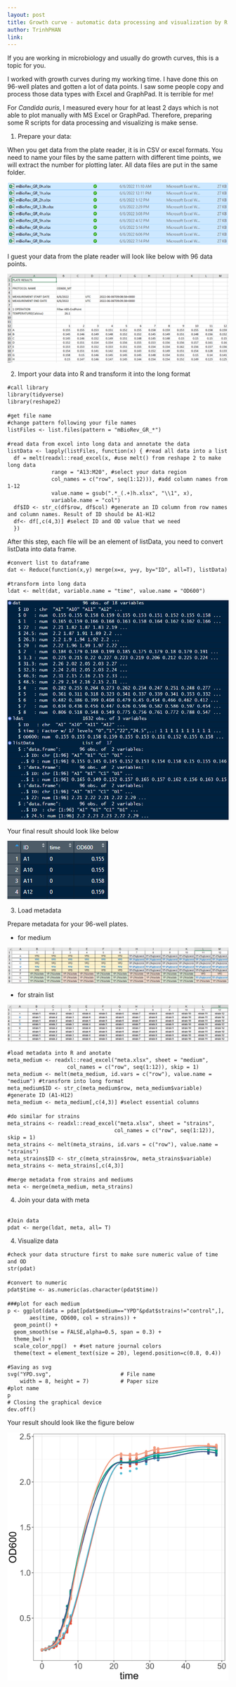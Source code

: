```yaml
---
layout: post
title: Growth curve - automatic data processing and visualization by R
author: TrinhPHAN
link: 
---
```



If you are working in microbiology and usually do growth curves, this is a topic for you.

I worked with growth curves during my working time. I have done this on 96-well plates and gotten a lot of data points. I saw some people copy and process those data types with Excel and GraphPad. It is terrible for me!

For *Candida auris*, I measured every hour for at least 2 days which is not able to plot manually with MS Excel or GraphPad. Therefore, preparing some R scripts for data processing and visualizing is make sense.

1.  Prepare your data:

When you get data from the plate reader, it is in CSV or excel formats. You need to name your files by the same pattern with different time points, we will extract the number for plotting later. All data files are put in the same folder.

![](/images/eng_tut/growthcurve/datagr.png)

I guest your data from the plate reader will look like below with 96 data points.

![](/images/eng_tut/growthcurve/dataformat.png)

2.  Import your data into R and transform it into the long format

```{r}
#call library
library(tidyverse)
library(reshape2)

#get file name
#change pattern following your file names
listFiles <- list.files(pattern = "mBioRev_GR_*")

#read data from excel into long data and annotate the data
listData <- lapply(listFiles, function(x) { #read all data into a list
  df = melt(readxl::read_excel(x, #use melt() from reshape 2 to make long data
              range = "A13:M20", #select your data region
              col_names = c("row", seq(1:12))), #add column names from 1-12
              value.name = gsub(".*_(.+)h.xlsx", "\\1", x), 
              variable.name = "col") 
  df$ID <- str_c(df$row, df$col) #generate an ID column from row names and column names. Result of ID should be A1-H12
  df<- df[,c(4,3)] #select ID and OD value that we need
  })
```

After this step, each file will be an element of listData, you need to convert listData into data frame.

```{r}
#convert list to dataframe
dat <- Reduce(function(x,y) merge(x=x, y=y, by="ID", all=T), listData)

#transform into long data
ldat <- melt(dat, variable.name = "time", value.name = "OD600")
```

![](/images/eng_tut/growthcurve/datastr.png)

Your final result should look like below

![](/images/eng_tut/growthcurve/ldat.png)

3.  Load metadata

Prepare metadata for your 96-well plates.

-   for medium

![](/images/eng_tut/growthcurve/metamedium.png)

-   for strain list

![](/images/eng_tut/growthcurve/strains.png)

```{r}
#load metadata into R and anotate
meta_medium <- readxl::read_excel("meta.xlsx", sheet = "medium",
                   col_names = c("row", seq(1:12)), skip = 1)
meta_medium <- melt(meta_medium, id.vars = c("row"), value.name = "medium") #transform into long format
meta_medium$ID <- str_c(meta_medium$row, meta_medium$variable) #generate ID (A1-H12)
meta_medium <- meta_medium[,c(4,3)] #select essential columns

#do similar for strains
meta_strains <- readxl::read_excel("meta.xlsx", sheet = "strains",
                                  col_names = c("row", seq(1:12)), skip = 1)
meta_strains <- melt(meta_strains, id.vars = c("row"), value.name = "strains")
meta_strains$ID <- str_c(meta_strains$row, meta_strains$variable)
meta_strains <- meta_strains[,c(4,3)]

#merge metadata from strains and mediums
meta <- merge(meta_medium, meta_strains)
```

4.  Join your data with meta

```{r}

#Join data
pdat <- merge(ldat, meta, all= T)
```

4.  Visualize data

```{r}
#check your data structure first to make sure numeric value of time and OD
str(pdat)

#convert to numeric
pdat$time <- as.numeric(as.character(pdat$time))

###plot for each medium
p <- ggplot(data = pdat[pdat$medium=="YPD"&pdat$strains!="control",],
       aes(time, OD600, col = strains)) + 
  geom_point() + 
  geom_smooth(se = FALSE,alpha=0.5, span = 0.3) +
  theme_bw() + 
  scale_color_npg()  + #set nature journal colors
  theme(text = element_text(size = 20), legend.position=c(0.8, 0.4))

#Saving as svg
svg("YPD.svg",                      # File name
    width = 8, height = 7)          # Paper size
#plot name
p
# Closing the graphical device
dev.off() 

```

Your result should look like the figure below

![](/images/eng_tut/growthcurve/plot.png)
